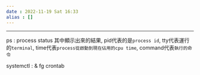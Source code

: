 ```yaml
---
date : 2022-11-19 Sat 16:33
alias : []
---
```


----

ps  : process status
其中顯示出來的結果, pid代表的是`process id`, tty代表運行的`terminal`, time代表`process從啟動到現在佔用的cpu time`, command代表`執行的命令`

systemctl : 
&
fg
crontab